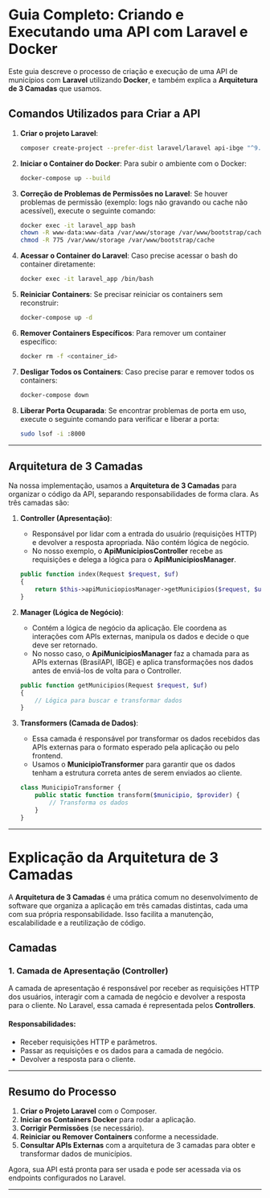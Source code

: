 




# Guia Completo: Criando e Executando uma API com Laravel e Docker

Este guia descreve o processo de criação e execução de uma API de municípios com **Laravel** utilizando **Docker**, e também explica a **Arquitetura de 3 Camadas** que usamos.

## Comandos Utilizados para Criar a API

1. **Criar o projeto Laravel**:
   ```bash
   composer create-project --prefer-dist laravel/laravel api-ibge "^9.0"
   ```

2. **Iniciar o Container do Docker**:
   Para subir o ambiente com o Docker:
   ```bash
   docker-compose up --build
   ```

3. **Correção de Problemas de Permissões no Laravel**:
   Se houver problemas de permissão (exemplo: logs não gravando ou cache não acessível), execute o seguinte comando:
   ```bash
   docker exec -it laravel_app bash
   chown -R www-data:www-data /var/www/storage /var/www/bootstrap/cache
   chmod -R 775 /var/www/storage /var/www/bootstrap/cache
   ```

4. **Acessar o Container do Laravel**:
   Caso precise acessar o bash do container diretamente:
   ```bash
   docker exec -it laravel_app /bin/bash
   ```

5. **Reiniciar Containers**:
   Se precisar reiniciar os containers sem reconstruir:
   ```bash
   docker-compose up -d
   ```

6. **Remover Containers Específicos**:
   Para remover um container específico:
   ```bash
   docker rm -f <container_id>
   ```

7. **Desligar Todos os Containers**:
   Caso precise parar e remover todos os containers:
   ```bash
   docker-compose down
   ```

8. **Liberar Porta Ocuparada**:
   Se encontrar problemas de porta em uso, execute o seguinte comando para verificar e liberar a porta:
   ```bash
   sudo lsof -i :8000
   ```

---

## Arquitetura de 3 Camadas

Na nossa implementação, usamos a **Arquitetura de 3 Camadas** para organizar o código da API, separando responsabilidades de forma clara. As três camadas são:

1. **Controller (Apresentação)**:
    - Responsável por lidar com a entrada do usuário (requisições HTTP) e devolver a resposta apropriada. Não contém lógica de negócio.
    - No nosso exemplo, o **ApiMunicipiosController** recebe as requisições e delega a lógica para o **ApiMunicipiosManager**.

   ```php
   public function index(Request $request, $uf)
   {
       return $this->apiMuniciopiosManager->getMunicipios($request, $uf);
   }
   ```

2. **Manager (Lógica de Negócio)**:
    - Contém a lógica de negócio da aplicação. Ele coordena as interações com APIs externas, manipula os dados e decide o que deve ser retornado.
    - No nosso caso, o **ApiMunicipiosManager** faz a chamada para as APIs externas (BrasilAPI, IBGE) e aplica transformações nos dados antes de enviá-los de volta para o Controller.

   ```php
   public function getMunicipios(Request $request, $uf)
   {
       // Lógica para buscar e transformar dados
   }
   ```

3. **Transformers (Camada de Dados)**:
    - Essa camada é responsável por transformar os dados recebidos das APIs externas para o formato esperado pela aplicação ou pelo frontend.
    - Usamos o **MunicipioTransformer** para garantir que os dados tenham a estrutura correta antes de serem enviados ao cliente.

   ```php
   class MunicipioTransformer {
       public static function transform($municipio, $provider) {
           // Transforma os dados
       }
   }
   ```

---

# Explicação da Arquitetura de 3 Camadas

A **Arquitetura de 3 Camadas** é uma prática comum no desenvolvimento de software que organiza a aplicação em três camadas distintas, cada uma com sua própria responsabilidade. Isso facilita a manutenção, escalabilidade e a reutilização de código.

## Camadas

### 1. Camada de Apresentação (Controller)

A camada de apresentação é responsável por receber as requisições HTTP dos usuários, interagir com a camada de negócio e devolver a resposta para o cliente. No Laravel, essa camada é representada pelos **Controllers**.

#### Responsabilidades:
- Receber requisições HTTP e parâmetros.
- Passar as requisições e os dados para a camada de negócio.
- Devolver a resposta para o cliente.

---

## Resumo do Processo

1. **Criar o Projeto Laravel** com o Composer.
2. **Iniciar os Containers Docker** para rodar a aplicação.
3. **Corrigir Permissões** (se necessário).
4. **Reiniciar ou Remover Containers** conforme a necessidade.
5. **Consultar APIs Externas** com a arquitetura de 3 camadas para obter e transformar dados de municípios.

Agora, sua API está pronta para ser usada e pode ser acessada via os endpoints configurados no Laravel.

---
